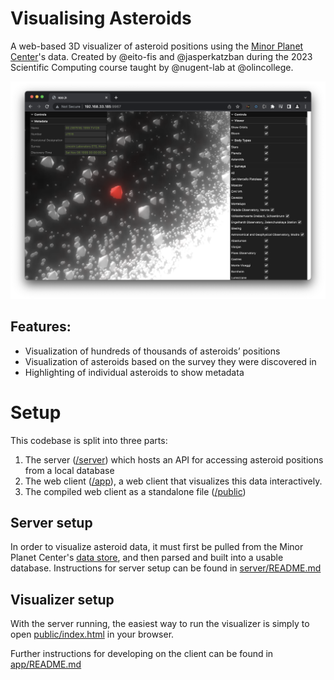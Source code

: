 # Visualising Asteroids
A web-based 3D visualizer of asteroid positions using the [Minor Planet Center](https://www.minorplanetcenter.net)'s data. Created by @eito-fis and @jasperkatzban during the 2023 Scientific Computing course taught by @nugent-lab at @olincollege.

![demo image](demo.png)

## Features:
* Visualization of hundreds of thousands of asteroids’ positions
* Visualization of asteroids based on the survey they were discovered in
* Highlighting of individual asteroids to show metadata

# Setup
This codebase is split into three parts: 
1. The server ([/server](/server)) which hosts an API for accessing asteroid positions from a local database
2. The web client ([/app](/app)), a web client that visualizes this data interactively.
3. The compiled web client as a standalone file ([/public](/public))

## Server setup
In order to visualize asteroid data, it must first be pulled from the Minor Planet Center's [data store](https://www.minorplanetcenter.net/data), and then parsed and built into a usable database. Instructions for server setup can be found in [server/README.md](server/README.md)

## Visualizer setup
With the server running, the easiest way to run the visualizer is simply to open [public/index.html](public/index.html) in your browser.

Further instructions for developing on the client can be found in [app/README.md](app/README.md)